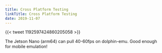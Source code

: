 ```yaml
---
title: Cross Platform Testing
linkTitle: Cross Platform Testing
date: 2019-11-07
---
```


{{< tweet 1192597424860205058 >}}

The Jetson Nano (arm64) can pull 40-60fps on dolphin-emu. Good enough for mobile emulation!
